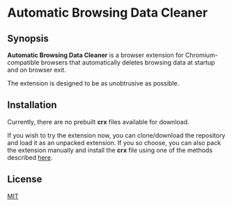 # Automatic Browsing Data Cleaner

## Synopsis

**Automatic Browsing Data Cleaner** is a browser extension for Chromium-compatible
browsers that automatically deletes browsing data at startup and on browser
exit.

The extension is designed to be as unobtrusive as possible.

## Installation

Currently, there are no prebuilt **crx** files available for download.

If you wish to try the extension now, you can clone/download the repository and load it as an unpacked extension. If you so choose, you can also pack the extension manually and install the **crx** file using one of the methods described [here][1].

## License

[MIT][2]

[1]: https://ungoogled-software.github.io/ungoogled-chromium-wiki/faq#installing-the-crx-file
[2]: https://opensource.org/licenses/MIT
